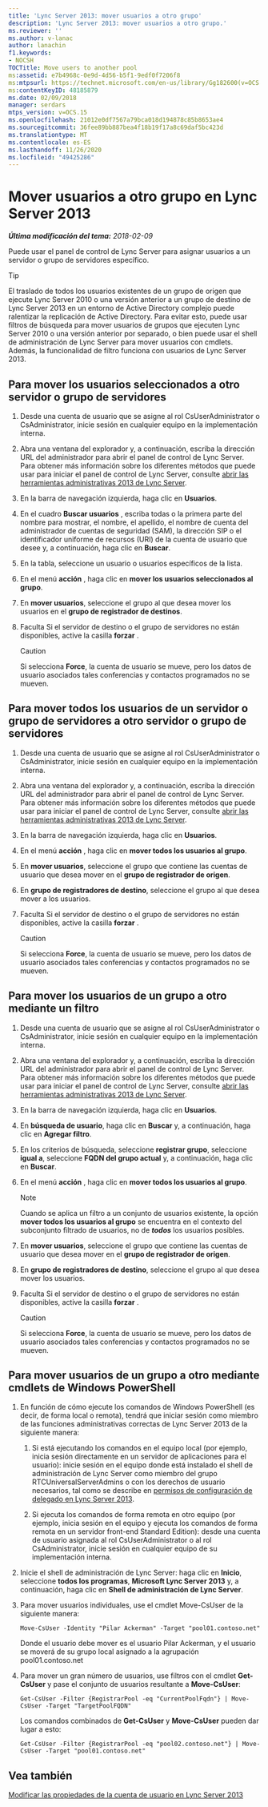 ```yaml
---
title: 'Lync Server 2013: mover usuarios a otro grupo'
description: 'Lync Server 2013: mover usuarios a otro grupo.'
ms.reviewer: ''
ms.author: v-lanac
author: lanachin
f1.keywords:
- NOCSH
TOCTitle: Move users to another pool
ms:assetid: e7b4968c-0e9d-4d56-b5f1-9edf0f7206f8
ms:mtpsurl: https://technet.microsoft.com/en-us/library/Gg182600(v=OCS.15)
ms:contentKeyID: 48185879
ms.date: 02/09/2018
manager: serdars
mtps_version: v=OCS.15
ms.openlocfilehash: 21012e0df7567a79bca018d194878c85b8653ae4
ms.sourcegitcommit: 36fee89bb887bea4f18b19f17a8c69daf5bc423d
ms.translationtype: MT
ms.contentlocale: es-ES
ms.lasthandoff: 11/26/2020
ms.locfileid: "49425286"
---
```

# <a name="move-users-to-another-pool-in-lync-server-2013"></a>Mover usuarios a otro grupo en Lync Server 2013

<div data-xmlns="http://www.w3.org/1999/xhtml">

<div class="topic" data-xmlns="http://www.w3.org/1999/xhtml" data-msxsl="urn:schemas-microsoft-com:xslt" data-cs="https://msdn.microsoft.com/">

<div data-asp="https://msdn2.microsoft.com/asp">



</div>

<div id="mainSection">

<div id="mainBody">

<span> </span>

_**Última modificación del tema:** 2018-02-09_

Puede usar el panel de control de Lync Server para asignar usuarios a un servidor o grupo de servidores específico.

<div>


> [!TIP]  
> El traslado de todos los usuarios existentes de un grupo de origen que ejecute Lync Server 2010 o una versión anterior a un grupo de destino de Lync Server 2013 en un entorno de Active Directory complejo puede ralentizar la replicación de Active Directory. Para evitar esto, puede usar filtros de búsqueda para mover usuarios de grupos que ejecuten Lync Server 2010 o una versión anterior por separado, o bien puede usar el shell de administración de Lync Server para mover usuarios con cmdlets. Además, la funcionalidad de filtro funciona con usuarios de Lync Server 2013.



</div>

<div>

## <a name="to-move-selected-users-to-a-different-server-or-pool"></a>Para mover los usuarios seleccionados a otro servidor o grupo de servidores

1.  Desde una cuenta de usuario que se asigne al rol CsUserAdministrator o CsAdministrator, inicie sesión en cualquier equipo en la implementación interna.

2.  Abra una ventana del explorador y, a continuación, escriba la dirección URL del administrador para abrir el panel de control de Lync Server. Para obtener más información sobre los diferentes métodos que puede usar para iniciar el panel de control de Lync Server, consulte [abrir las herramientas administrativas 2013 de Lync Server](lync-server-2013-open-lync-server-administrative-tools.md).

3.  En la barra de navegación izquierda, haga clic en **Usuarios**.

4.  En el cuadro **Buscar usuarios** , escriba todas o la primera parte del nombre para mostrar, el nombre, el apellido, el nombre de cuenta del administrador de cuentas de seguridad (SAM), la dirección SIP o el identificador uniforme de recursos (URI) de la cuenta de usuario que desee y, a continuación, haga clic en **Buscar**.

5.  En la tabla, seleccione un usuario o usuarios específicos de la lista.

6.  En el menú **acción** , haga clic en **mover los usuarios seleccionados al grupo**.

7.  En **mover usuarios**, seleccione el grupo al que desea mover los usuarios en el **grupo de registrador de destinos**.

8.  Faculta Si el servidor de destino o el grupo de servidores no están disponibles, active la casilla **forzar** .
    
    <div>
    

    > [!Caution]  
    > Si selecciona <STRONG>Force</STRONG>, la cuenta de usuario se mueve, pero los datos de usuario asociados tales conferencias y contactos programados no se mueven.

    
    </div>

</div>

<div>

## <a name="to-move-all-users-from-one-server-or-pool-to-a-different-server-or-pool"></a>Para mover todos los usuarios de un servidor o grupo de servidores a otro servidor o grupo de servidores

1.  Desde una cuenta de usuario que se asigne al rol CsUserAdministrator o CsAdministrator, inicie sesión en cualquier equipo en la implementación interna.

2.  Abra una ventana del explorador y, a continuación, escriba la dirección URL del administrador para abrir el panel de control de Lync Server. Para obtener más información sobre los diferentes métodos que puede usar para iniciar el panel de control de Lync Server, consulte [abrir las herramientas administrativas 2013 de Lync Server](lync-server-2013-open-lync-server-administrative-tools.md).

3.  En la barra de navegación izquierda, haga clic en **Usuarios**.

4.  En el menú **acción** , haga clic en **mover todos los usuarios al grupo**.

5.  En **mover usuarios**, seleccione el grupo que contiene las cuentas de usuario que desea mover en el **grupo de registrador de origen**.

6.  En **grupo de registradores de destino**, seleccione el grupo al que desea mover a los usuarios.

7.  Faculta Si el servidor de destino o el grupo de servidores no están disponibles, active la casilla **forzar** .
    
    <div>
    

    > [!Caution]  
    > Si selecciona <STRONG>Force</STRONG>, la cuenta de usuario se mueve, pero los datos de usuario asociados tales conferencias y contactos programados no se mueven.

    
    </div>

</div>

<div>

## <a name="to-move-users-from-one-pool-to-a-different-pool-by-using-a-filter"></a>Para mover los usuarios de un grupo a otro mediante un filtro

1.  Desde una cuenta de usuario que se asigne al rol CsUserAdministrator o CsAdministrator, inicie sesión en cualquier equipo en la implementación interna.

2.  Abra una ventana del explorador y, a continuación, escriba la dirección URL del administrador para abrir el panel de control de Lync Server. Para obtener más información sobre los diferentes métodos que puede usar para iniciar el panel de control de Lync Server, consulte [abrir las herramientas administrativas 2013 de Lync Server](lync-server-2013-open-lync-server-administrative-tools.md).

3.  En la barra de navegación izquierda, haga clic en **Usuarios**.

4.  En **búsqueda de usuario**, haga clic en **Buscar** y, a continuación, haga clic en **Agregar filtro**.

5.  En los criterios de búsqueda, seleccione **registrar grupo**, seleccione **igual a**, seleccione **FQDN del grupo actual** y, a continuación, haga clic en **Buscar**.

6.  En el menú **acción** , haga clic en **mover todos los usuarios al grupo**.
    
    <div>
    

    > [!NOTE]  
    > Cuando se aplica un filtro a un conjunto de usuarios existente, la opción <STRONG>mover todos los usuarios al grupo</STRONG> se encuentra en el contexto del subconjunto filtrado de usuarios, no de <STRONG><EM>todos</EM></STRONG> los usuarios posibles.

    
    </div>

7.  En **mover usuarios**, seleccione el grupo que contiene las cuentas de usuario que desea mover en el **grupo de registrador de origen**.

8.  En **grupo de registradores de destino**, seleccione el grupo al que desea mover los usuarios.

9.  Faculta Si el servidor de destino o el grupo de servidores no están disponibles, active la casilla **forzar** .
    
    <div>
    

    > [!Caution]  
    > Si selecciona <STRONG>Force</STRONG>, la cuenta de usuario se mueve, pero los datos de usuario asociados tales conferencias y contactos programados no se mueven.

    
    </div>

</div>

<div>

## <a name="to-move-users-from-one-pool-to-another-using-windows-powershell-cmdlets"></a>Para mover usuarios de un grupo a otro mediante cmdlets de Windows PowerShell

1.  En función de cómo ejecute los comandos de Windows PowerShell (es decir, de forma local o remota), tendrá que iniciar sesión como miembro de las funciones administrativas correctas de Lync Server 2013 de la siguiente manera:
    
    1.  Si está ejecutando los comandos en el equipo local (por ejemplo, inicia sesión directamente en un servidor de aplicaciones para el usuario): inicie sesión en el equipo donde está instalado el shell de administración de Lync Server como miembro del grupo RTCUniversalServerAdmins o con los derechos de usuario necesarios, tal como se describe en [permisos de configuración de delegado en Lync Server 2013](lync-server-2013-delegate-setup-permissions.md).
    
    2.  Si ejecuta los comandos de forma remota en otro equipo (por ejemplo, inicia sesión en el equipo y ejecuta los comandos de forma remota en un servidor front-end Standard Edition): desde una cuenta de usuario asignada al rol CsUserAdministrator o al rol CsAdministrator, inicie sesión en cualquier equipo de su implementación interna.

2.  Inicie el shell de administración de Lync Server: haga clic en **Inicio**, seleccione **todos los programas**, **Microsoft Lync Server 2013** y, a continuación, haga clic en **Shell de administración de Lync Server**.

3.  Para mover usuarios individuales, use el cmdlet Move-CsUser de la siguiente manera:
    
        Move-CsUser -Identity "Pilar Ackerman" -Target "pool01.contoso.net"
    
    Donde el usuario debe mover es el usuario Pilar Ackerman, y el usuario se moverá de su grupo local asignado a la agrupación pool01.contoso.net

4.  Para mover un gran número de usuarios, use filtros con el cmdlet **Get-CsUser** y pase el conjunto de usuarios resultante a **Move-CsUser**:
    
        Get-CsUser -Filter {RegistrarPool -eq "CurrentPoolFqdn"} | Move-CsUser -Target "TargetPoolFQDN"
    
    Los comandos combinados de **Get-CsUser** y **Move-CsUser** pueden dar lugar a esto:
    
        Get-CsUser -Filter {RegistrarPool -eq "pool02.contoso.net"} | Move-CsUser -Target "pool01.contoso.net"

</div>

<div>

## <a name="see-also"></a>Vea también


[Modificar las propiedades de la cuenta de usuario en Lync Server 2013](lync-server-2013-modifying-user-account-properties.md)  
  

</div>

</div>

<span> </span>

</div>

</div>

</div>

